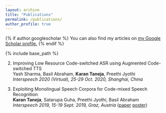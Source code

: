 ```yaml
---
layout: archive
title: "Publications"
permalink: /publications/
author_profile: true
---
```


{% if author.googlescholar %}
  You can also find my articles on <u><a href="{{author.googlescholar}}">my Google Scholar profile</a>.</u>
{% endif %}

{% include base_path %}

2. Improving Low Resource Code-switched ASR using Augmented Code-switched TTS  
Yash Sharma, Basil Abraham, <b>Karan Taneja</b>, Preethi Jyothi  
<i>Interspeech 2020 (Virtual), 25-29 Oct. 2020, Shanghai, China</i> 

1. Exploiting Monolingual Speech Corpora for Code-mixed Speech Recognition  
<b>Karan Taneja</b>, Satarupa Guha, Preethi Jyothi, Basil Abraham  
<i>Interspeech 2019, 15-19 Sept. 2019, Graz, Austria</i> ([paper](https://www.isca-speech.org/archive/Interspeech_2019/pdfs/1959.pdf) [poster](/files/cm-asr-2019-poster.pdf))

<!-- {% for post in site.publications reversed %}
  {% include archive-single.html %}
{% endfor %} -->

